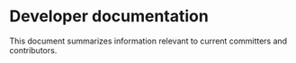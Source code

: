# Developer documentation
This document summarizes information relevant to current committers and contributors.
